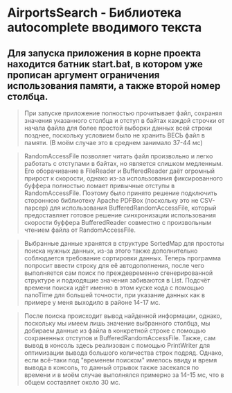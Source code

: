 # AirportsSearch - Библиотека autocomplete вводимого текста
 Для запуска приложения в корне проекта находится батник start.bat, в котором уже прописан аргумент ограничения использования памяти, а также второй номер столбца.
-----

 > <p>При запуске приложение полностью прочитывает файл, сохраняя значения указанного столбца и отступ в байтах каждой строчки от начала файла для более простой выборки данных всей строки позднее, поскольку условием было не хранить ВЕСЬ файл в памяти. (В моём случае это в среднем занимало 37-44 мс)</p>
 
 > <p>RandomAccessFile позволяет читать файл произвольно и легко работать с отступами в байтах, но является слишком медленным. Его оборачивание в FileReader и BufferedReader даёт огромный прирост к скорости, однако из-за использования фиксированного буффера полностью ломает привычные отступы в RandomAccessFile. Поэтому было принято решение подключить стороннюю библиотеку Apache PDFBox (поскольку это не CSV-парсер) для использования BufferedRandomAccessFile, который предоставляет готовое решение синхронизации использования скорости буффера BufferedReader совместно с произвольным чтением файла от RandomAccessFile.</p>
 
 > <p>Выбранные данные хранятся в структуре SortedMap для простоты поиска нужных данных, из-за этого также дополнительно соблюдается требование сортировки данных. Теперь программа попросит ввести строку для её автодополнения, после чего выполняется сам поиск по преждевременно сгенерированной структуре и подходящие значения забиваются в List. Подсчёт времени поиска идёт именно в этом куске кода с помощью nanoTime для большей точности, при указание данных как в примере у меня выходило в районе 14-17 мс.</p>
 
 > <p>После поиска происходит вывод найденной информации, однако, поскольку мы имеем лишь значение выбранного столбца, мы добираем данные из файла в конкретной строке с помощью сохраненных отступов и BufferedRandomAccessFile. Также, сам вывод в консоль здесь реализован с помощью PrintWriter для оптимизации вывода большого количества строк подряд. Однако, если всё-таки под "временем поиском" имелось ввиду и время вывода в консоль, то данный отрывок также засекался по времени и в моём случае выполнялся примерно за 14-15 мс, что в общем составляет около 30 мс.</p>
